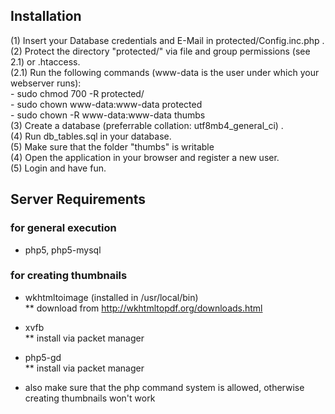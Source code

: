 ## Installation

(1) Insert your Database credentials and E-Mail in protected/Config.inc.php .  
(2) Protect the directory "protected/" via file and group permissions (see 2.1) or .htaccess.  
	(2.1) Run the following commands (www-data is the user under which your webserver runs):  
		- sudo chmod 700 -R protected/  
		- sudo chown www-data:www-data protected  
		- sudo chown -R www-data:www-data thumbs  
(3) Create a database (preferrable collation: utf8mb4_general_ci) .  
(4) Run db_tables.sql in your database.  
(5) Make sure that the folder "thumbs" is writable  
(4) Open the application in your browser and register a new user.  
(5) Login and have fun.

## Server Requirements

### for general execution
* php5, php5-mysql  

### for creating thumbnails

* wkhtmltoimage (installed in /usr/local/bin)  
	** download from http://wkhtmltopdf.org/downloads.html  
* xvfb  
	** install via packet manager  
* php5-gd  
	** install via packet manager  

* also make sure that the php command system is allowed, otherwise creating thumbnails won't work  

